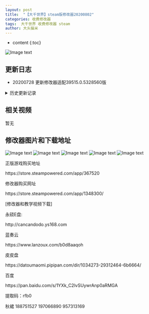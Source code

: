 ```yaml
---
layout: post
title:  "【大千世界】steam版修改器20200802"
categories: 收费修改器
tags:  大千世界 收费修改器 steam 
author: 大头猫米
---
```


* content
{:toc}

![Image text](https://datoumaomi.github.io/pic/DDD/daqianshjie/logo.JPG)

##  更新日志

 - 20200728  更新修改器适配39515.0.5328560版




<details>
<summary>历史更新记录</summary>
<p></p>
<p> - 20200721  紧急更新支持39284.0.5297383版,还有一些问题要后续解决,不过已经能正常使用.</p>
<p> - 20200723  优化了资源的读取,增加了血量修改说明和加血按钮</p>
<p> - 20200724  增加了攻击5-攻击10的修改</p>
<p> - 20200725  之前版本号错误,修复了版本号</p>

<p></p>
</details>

## 相关视频
暂无

## 修改器图片和下载地址

![Image text](https://datoumaomi.github.io/pic/DDD/daqianshjie/1.jpg)
![Image text](https://datoumaomi.github.io/pic/DDD/daqianshjie/4.jpg)
![Image text](https://datoumaomi.github.io/pic/DDD/daqianshjie/5.jpg)
![Image text](https://datoumaomi.github.io/pic/DDD/daqianshjie/2.jpg)
![Image text](https://datoumaomi.github.io/pic/DDD/daqianshjie/3.jpg)


<p>正版游戏购买地址</p>
<p>https://store.steampowered.com/app/367520</p>
<p></p>
<p>修改器购买网址</p>
<p>https://store.steampowered.com/app/1348300/</p>
<p></p>
<p>[修改器和教学视频下载]</p>
<p>永硕E盘:</p>
<p>http://cancandodo.ys168.com</p>
<p></p>
<p>蓝奏云</p>
<p>https://www.lanzoux.com/b0d8aaqoh</p>
<p></p>
<p>皮皮盘</p>
<p>https://datoumaomi.pipipan.com/dir/1034273-29312464-6b6664/</p>
<p></p>
<p>百度</p>
<p>https://pan.baidu.com/s/1YXk_C2lvSUywrAnp0aRMGA</p>
<p>提取码：rfb0</p>
<p></p>
<p>秋裙 188751527 197066890 957313169</p>
